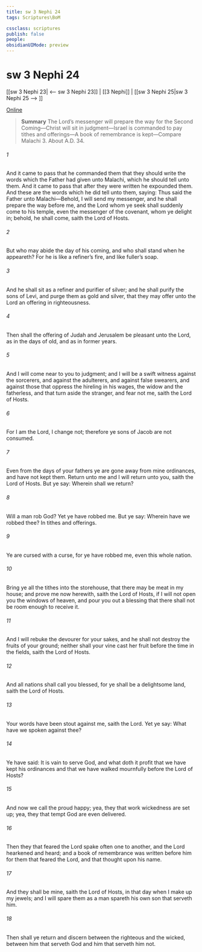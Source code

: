 ```yaml
---
title: sw 3 Nephi 24
tags: Scriptures\BoM

cssclass: scriptures
publish: false
people:
obsidianUIMode: preview
---
```


# sw 3 Nephi 24
[[sw 3 Nephi 23| <-- sw 3 Nephi 23]] | [[3 Nephi]] | [[sw 3 Nephi 25|sw 3 Nephi 25 --> ]]

[Online](https://churchofjesuschrist.org/study/scriptures/bofm/3-ne/24?lang=eng)

> __Summary__
The Lord’s messenger will prepare the way for the Second Coming—Christ will sit in judgment—Israel is commanded to pay tithes and offerings—A book of remembrance is kept—Compare Malachi 3. About A.D. 34.

###### 1 
And it came to pass that he commanded them that they should write the words which the Father had given unto Malachi, which he should tell unto them. And it came to pass that after they were written he expounded them. And these are the words which he did tell unto them, saying: Thus said the Father unto Malachi—Behold, I will send my messenger, and he shall prepare the way before me, and the Lord whom ye seek shall suddenly come to his temple, even the messenger of the covenant, whom ye delight in; behold, he shall come, saith the Lord of Hosts.

###### 2 
But who may abide the day of his coming, and who shall stand when he appeareth? For he is like a refiner’s fire, and like fuller’s soap.

###### 3 
And he shall sit as a refiner and purifier of silver; and he shall purify the sons of Levi, and purge them as gold and silver, that they may offer unto the Lord an offering in righteousness.

###### 4 
Then shall the offering of Judah and Jerusalem be pleasant unto the Lord, as in the days of old, and as in former years.

###### 5 
And I will come near to you to judgment; and I will be a swift witness against the sorcerers, and against the adulterers, and against false swearers, and against those that oppress the hireling in his wages, the widow and the fatherless, and that turn aside the stranger, and fear not me, saith the Lord of Hosts.

###### 6 
For I am the Lord, I change not; therefore ye sons of Jacob are not consumed.

###### 7 
Even from the days of your fathers ye are gone away from mine ordinances, and have not kept them. Return unto me and I will return unto you, saith the Lord of Hosts. But ye say: Wherein shall we return?

###### 8 
Will a man rob God? Yet ye have robbed me. But ye say: Wherein have we robbed thee? In tithes and offerings.

###### 9 
Ye are cursed with a curse, for ye have robbed me, even this whole nation.

###### 10 
Bring ye all the tithes into the storehouse, that there may be meat in my house; and prove me now herewith, saith the Lord of Hosts, if I will not open you the windows of heaven, and pour you out a blessing that there shall not be room enough to receive it.

###### 11 
And I will rebuke the devourer for your sakes, and he shall not destroy the fruits of your ground; neither shall your vine cast her fruit before the time in the fields, saith the Lord of Hosts.

###### 12 
And all nations shall call you blessed, for ye shall be a delightsome land, saith the Lord of Hosts.

###### 13 
Your words have been stout against me, saith the Lord. Yet ye say: What have we spoken against thee?

###### 14 
Ye have said: It is vain to serve God, and what doth it profit that we have kept his ordinances and that we have walked mournfully before the Lord of Hosts?

###### 15 
And now we call the proud happy; yea, they that work wickedness are set up; yea, they that tempt God are even delivered.

###### 16 
Then they that feared the Lord spake often one to another, and the Lord hearkened and heard; and a book of remembrance was written before him for them that feared the Lord, and that thought upon his name.

###### 17 
And they shall be mine, saith the Lord of Hosts, in that day when I make up my jewels; and I will spare them as a man spareth his own son that serveth him.

###### 18 
Then shall ye return and discern between the righteous and the wicked, between him that serveth God and him that serveth him not.

